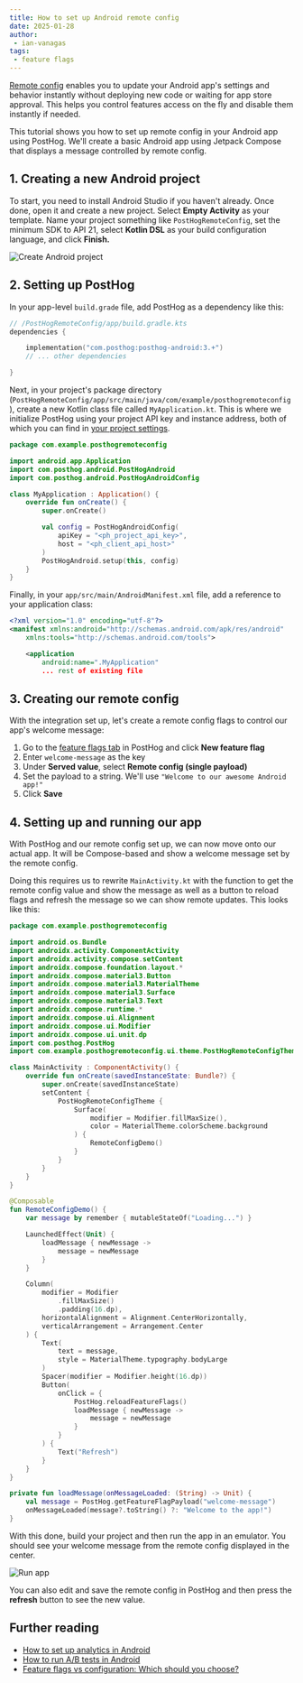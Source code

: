 ```yaml
---
title: How to set up Android remote config
date: 2025-01-28
author:
 - ian-vanagas
tags:
 - feature flags
---
```


[Remote config](/docs/feature-flags/remote-config) enables you to update your Android app's settings and behavior instantly without deploying new code or waiting for app store approval. This helps you control features access on the fly and disable them instantly if needed.

This tutorial shows you how to set up remote config in your Android app using PostHog. We'll create a basic Android app using Jetpack Compose that displays a message controlled by remote config.

## 1. Creating a new Android project

To start, you need to install Android Studio if you haven't already. Once done, open it and create a new project. Select **Empty Activity** as your template. Name your project something like `PostHogRemoteConfig`,  set the minimum SDK to API 21, select **Kotlin DSL** as your build configuration language, and click **Finish.**

![Create Android project](https://res.cloudinary.com/dmukukwp6/image/upload/Clean_Shot_2025_01_28_at_09_44_362x_5773909d65.png)

## 2. Setting up PostHog

In your app-level `build.grade` file, add PostHog as a dependency like this:

```kotlin
// /PostHogRemoteConfig/app/build.gradle.kts
dependencies {

    implementation("com.posthog:posthog-android:3.+")
    // ... other dependencies

}
```

Next, in your project's package directory (`PostHogRemoteConfig/app/src/main/java/com/example/posthogremoteconfig`), create a new Kotlin class file called `MyApplication.kt`. This is where we initialize PostHog using your project API key and instance address, both of which you can find in [your project settings](https://us.posthog.com/settings/project).

```kotlin
package com.example.posthogremoteconfig

import android.app.Application
import com.posthog.android.PostHogAndroid
import com.posthog.android.PostHogAndroidConfig

class MyApplication : Application() {
    override fun onCreate() {
        super.onCreate()

        val config = PostHogAndroidConfig(
            apiKey = "<ph_project_api_key>",
            host = "<ph_client_api_host>"
        )
        PostHogAndroid.setup(this, config)
    }
}
```

Finally, in your `app/src/main/AndroidManifest.xml` file, add a reference to your application class: 

```xml
<?xml version="1.0" encoding="utf-8"?>
<manifest xmlns:android="http://schemas.android.com/apk/res/android"
    xmlns:tools="http://schemas.android.com/tools">

    <application
        android:name=".MyApplication"
        ... rest of existing file
```

## 3. Creating our remote config

With the integration set up, let's create a remote config flags to control our app's welcome message:

1. Go to the [feature flags tab](https://us.posthog.com/feature_flags) in PostHog and click **New feature flag**
2. Enter `welcome-message` as the key
3. Under **Served value**, select **Remote config (single payload)**
4. Set the payload to a string. We'll use `"Welcome to our awesome Android app!"`
5. Click **Save**

<ProductScreenshot
    imageLight="https://res.cloudinary.com/dmukukwp6/image/upload/Clean_Shot_2025_01_28_at_11_45_38_2x_8793a312d0.png"
    imageDark="https://res.cloudinary.com/dmukukwp6/image/upload/Clean_Shot_2025_01_28_at_11_45_53_2x_9b7ecd5680.png"
    alt="Remote config flag created in PostHog"
    classes="rounded"
/>

## 4. Setting up and running our app

With PostHog and our remote config set up, we can now move onto our actual app. It will be Compose-based and show a welcome message set by the remote config.

Doing this requires us to rewrite `MainActivity.kt` with the function to get the remote config value and show the message as well as a button to reload flags and refresh the message so we can show remote updates. This looks like this:

```kotlin
package com.example.posthogremoteconfig

import android.os.Bundle
import androidx.activity.ComponentActivity
import androidx.activity.compose.setContent
import androidx.compose.foundation.layout.*
import androidx.compose.material3.Button
import androidx.compose.material3.MaterialTheme
import androidx.compose.material3.Surface
import androidx.compose.material3.Text
import androidx.compose.runtime.*
import androidx.compose.ui.Alignment
import androidx.compose.ui.Modifier
import androidx.compose.ui.unit.dp
import com.posthog.PostHog
import com.example.posthogremoteconfig.ui.theme.PostHogRemoteConfigTheme

class MainActivity : ComponentActivity() {
    override fun onCreate(savedInstanceState: Bundle?) {
        super.onCreate(savedInstanceState)
        setContent {
            PostHogRemoteConfigTheme {
                Surface(
                    modifier = Modifier.fillMaxSize(),
                    color = MaterialTheme.colorScheme.background
                ) {
                    RemoteConfigDemo()
                }
            }
        }
    }
}

@Composable
fun RemoteConfigDemo() {
    var message by remember { mutableStateOf("Loading...") }

    LaunchedEffect(Unit) {
        loadMessage { newMessage ->
            message = newMessage
        }
    }

    Column(
        modifier = Modifier
            .fillMaxSize()
            .padding(16.dp),
        horizontalAlignment = Alignment.CenterHorizontally,
        verticalArrangement = Arrangement.Center
    ) {
        Text(
            text = message,
            style = MaterialTheme.typography.bodyLarge
        )
        Spacer(modifier = Modifier.height(16.dp))
        Button(
            onClick = {
                PostHog.reloadFeatureFlags()
                loadMessage { newMessage ->
                    message = newMessage
                }
            }
        ) {
            Text("Refresh")
        }
    }
}

private fun loadMessage(onMessageLoaded: (String) -> Unit) {
    val message = PostHog.getFeatureFlagPayload("welcome-message")
    onMessageLoaded(message?.toString() ?: "Welcome to the app!")
}

```

With this done, build your project and then run the app in an emulator. You should see your welcome message from the remote config displayed in the center.

![Run app](https://res.cloudinary.com/dmukukwp6/image/upload/Clean_Shot_2025_01_28_at_11_47_592x_584556b2eb.png)

You can also edit and save the remote config in PostHog and then press the **refresh** button to see the new value.

## Further reading

- [How to set up analytics in Android](/tutorials/android-analytics)
- [How to run A/B tests in Android](/tutorials/android-ab-tests)
- [Feature flags vs configuration: Which should you choose?](/product-engineers/feature-flags-vs-configuration)
